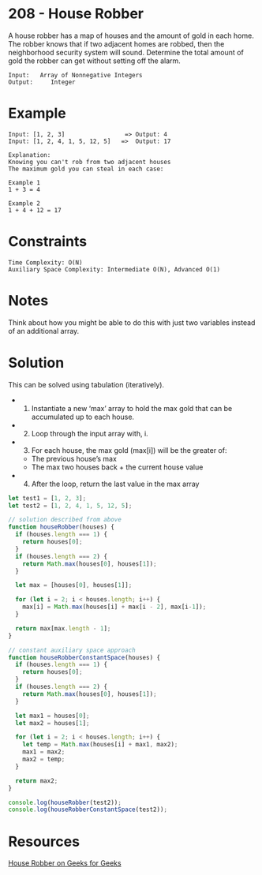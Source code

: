 
# 208 - House Robber

A house robber has a map of houses and the amount of gold in each home.  The robber knows that if two adjacent homes are robbed, then the neighborhood security system will sound.  Determine the total amount of gold the robber can get without setting off the alarm.

```
Input: 	 Array of Nonnegative Integers
Output: 	Integer
```

# Example
```
Input: [1, 2, 3]				 =>	Output: 4
Input: [1, 2, 4, 1, 5, 12, 5]	=>	Output: 17

Explanation:
Knowing you can't rob from two adjacent houses
The maximum gold you can steal in each case:

Example 1
1 + 3 = 4

Example 2
1 + 4 + 12 = 17

```


# Constraints

```
Time Complexity: O(N)
Auxiliary Space Complexity: Intermediate O(N), Advanced O(1)
```

# Notes

Think about how you might be able to do this with just two variables instead of an additional array.

# Solution
This can be solved using tabulation (iteratively).

* 1) Instantiate a new ‘max’ array to hold the max gold that can be accumulated up to each house.
* 2) Loop through the input array with, i.
* 3) For each house, the max gold (max[i]) will be the greater of:
  * The previous house’s max
  * The max two houses back + the current house value
* 4) After the loop, return the last value in the max array

```Javascript
let test1 = [1, 2, 3];
let test2 = [1, 2, 4, 1, 5, 12, 5];

// solution described from above
function houseRobber(houses) {
  if (houses.length === 1) {
    return houses[0];
  }
  if (houses.length === 2) {
    return Math.max(houses[0], houses[1]);
  }

  let max = [houses[0], houses[1]];

  for (let i = 2; i < houses.length; i++) {
    max[i] = Math.max(houses[i] + max[i - 2], max[i-1]);
  }

  return max[max.length - 1];
}

// constant auxiliary space approach
function houseRobberConstantSpace(houses) {
  if (houses.length === 1) {
    return houses[0];
  }
  if (houses.length === 2) {
    return Math.max(houses[0], houses[1]);
  }

  let max1 = houses[0];
  let max2 = houses[1];

  for (let i = 2; i < houses.length; i++) {
    let temp = Math.max(houses[i] + max1, max2);
    max1 = max2;
    max2 = temp;
  }

  return max2;
}

console.log(houseRobber(test2));
console.log(houseRobberConstantSpace(test2));
```

# Resources
[House Robber on Geeks for Geeks](https://leetcode.com/problems/house-robber/)
